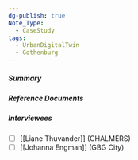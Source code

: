 ```yaml
---
dg-publish: true
Note_Type:
  - CaseStudy
tags:
  - UrbanDigitalTwin
  - Gothenburg
---
```

##### Summary


##### Reference Documents
##### Interviewees
- [ ] [[Liane Thuvander]] (CHALMERS)
- [ ] [[Johanna Engman]] (GBG City)